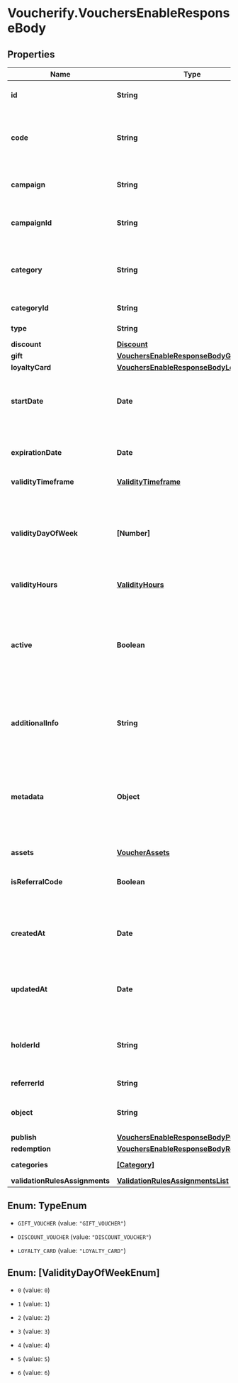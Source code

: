 # Voucherify.VouchersEnableResponseBody

## Properties

Name | Type | Description | Notes
------------ | ------------- | ------------- | -------------
**id** | **String** | Assigned by the Voucherify API, identifies the voucher. | [optional] 
**code** | **String** | A code that identifies a voucher. Pattern can use all letters of the English alphabet, Arabic numerals, and special characters. | [optional] 
**campaign** | **String** | A unique campaign name, identifies the voucher&#39;s parent campaign. | [optional] 
**campaignId** | **String** | Assigned by the Voucherify API, identifies the voucher&#39;s parent campaign. | [optional] 
**category** | **String** | Tag defining the category that this voucher belongs to. Useful when listing vouchers using the List Vouchers endpoint. | [optional] 
**categoryId** | **String** | Unique category ID assigned by Voucherify. | [optional] 
**type** | **String** | Defines the type of the voucher.  | [optional] 
**discount** | [**Discount**](Discount.md) |  | [optional] 
**gift** | [**VouchersEnableResponseBodyGift**](VouchersEnableResponseBodyGift.md) |  | [optional] 
**loyaltyCard** | [**VouchersEnableResponseBodyLoyaltyCard**](VouchersEnableResponseBodyLoyaltyCard.md) |  | [optional] 
**startDate** | **Date** | Activation timestamp defines when the code starts to be active in ISO 8601 format. Voucher is *inactive before* this date.  | [optional] 
**expirationDate** | **Date** | Expiration timestamp defines when the code expires in ISO 8601 format.  Voucher is *inactive after* this date. | [optional] 
**validityTimeframe** | [**ValidityTimeframe**](ValidityTimeframe.md) |  | [optional] 
**validityDayOfWeek** | **[Number]** | Integer array corresponding to the particular days of the week in which the voucher is valid.  - &#x60;0&#x60; Sunday - &#x60;1&#x60; Monday - &#x60;2&#x60; Tuesday - &#x60;3&#x60; Wednesday - &#x60;4&#x60; Thursday - &#x60;5&#x60; Friday - &#x60;6&#x60; Saturday | [optional] 
**validityHours** | [**ValidityHours**](ValidityHours.md) |  | [optional] 
**active** | **Boolean** | A flag to toggle the voucher on or off. You can disable a voucher even though it&#39;s within the active period defined by the &#x60;start_date&#x60; and &#x60;expiration_date&#x60;.    - &#x60;true&#x60; indicates an *active* voucher - &#x60;false&#x60; indicates an *inactive* voucher | [optional] 
**additionalInfo** | **String** | An optional field to keep any extra textual information about the code such as a code description and details. | [optional] 
**metadata** | **Object** | The metadata object stores all custom attributes assigned to the code. A set of key/value pairs that you can attach to a voucher object. It can be useful for storing additional information about the voucher in a structured format. | [optional] 
**assets** | [**VoucherAssets**](VoucherAssets.md) |  | [optional] 
**isReferralCode** | **Boolean** | Flag indicating whether this voucher is a referral code; &#x60;true&#x60; for campaign type &#x60;REFERRAL_PROGRAM&#x60;. | [optional] 
**createdAt** | **Date** | Timestamp representing the date and time when the voucher was created. The value is shown in the ISO 8601 format. | [optional] 
**updatedAt** | **Date** | Timestamp representing the date and time when the voucher was last updated in ISO 8601 format. | [optional] 
**holderId** | **String** | Unique customer identifier of the redeemable holder. It equals to the customer ID assigned by Voucherify. | [optional] 
**referrerId** | **String** | Unique identifier of the referring person. | [optional] 
**object** | **String** | The type of the object represented by JSON. Default is &#x60;voucher&#x60;. | [optional] [default to &#39;voucher&#39;]
**publish** | [**VouchersEnableResponseBodyPublish**](VouchersEnableResponseBodyPublish.md) |  | [optional] 
**redemption** | [**VouchersEnableResponseBodyRedemption**](VouchersEnableResponseBodyRedemption.md) |  | [optional] 
**categories** | [**[Category]**](Category.md) | Contains details about the category. | [optional] 
**validationRulesAssignments** | [**ValidationRulesAssignmentsList**](ValidationRulesAssignmentsList.md) |  | [optional] 



## Enum: TypeEnum


* `GIFT_VOUCHER` (value: `"GIFT_VOUCHER"`)

* `DISCOUNT_VOUCHER` (value: `"DISCOUNT_VOUCHER"`)

* `LOYALTY_CARD` (value: `"LOYALTY_CARD"`)





## Enum: [ValidityDayOfWeekEnum]


* `0` (value: `0`)

* `1` (value: `1`)

* `2` (value: `2`)

* `3` (value: `3`)

* `4` (value: `4`)

* `5` (value: `5`)

* `6` (value: `6`)




